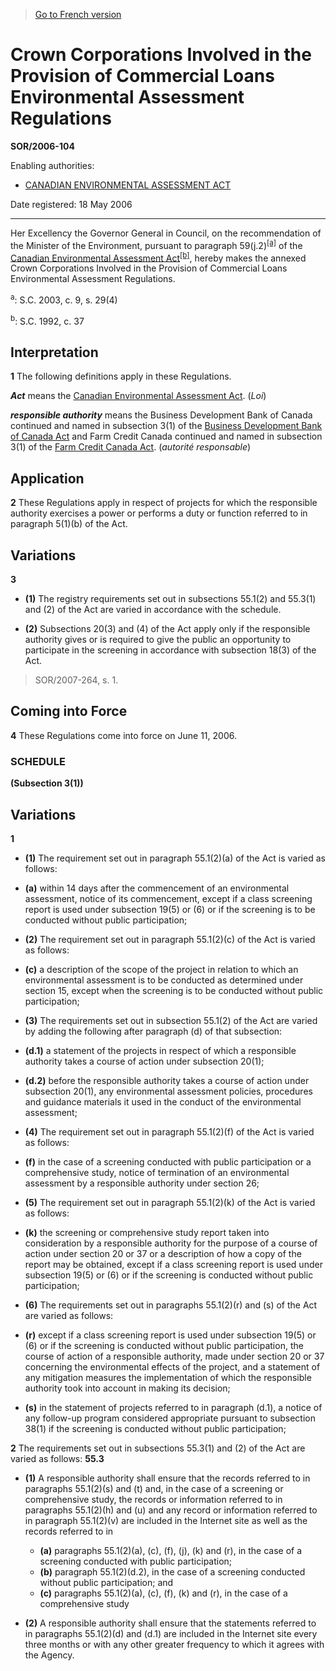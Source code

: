 > [Go to French version](/fr/Règlements/Décrets,%20ordonnances%20et%20règlements%20statutaires/2006/104.md)

# Crown Corporations Involved in the Provision of Commercial Loans Environmental Assessment Regulations

**SOR/2006-104**

Enabling authorities: 
- [CANADIAN ENVIRONMENTAL ASSESSMENT ACT](/en/Acts/Statutes%20of%20Canada/1992/c.%2037.md)

Date registered: 18 May 2006

----------

Her Excellency the Governor General in Council, on the recommendation of the Minister of the Environment, pursuant to paragraph 59(j.2)<sup><a href='#footnotea_e'>[a]</a></sup> of the [Canadian Environmental Assessment Act](/en/Acts/Statutes%20of%20Canada/1992/c.%2037.md)<sup><a href='#footnoteb_e'>[b]</a></sup>, hereby makes the annexed Crown Corporations Involved in the Provision of Commercial Loans Environmental Assessment Regulations.

<a name='footnotea_e'><sup>a</sup></a>: S.C. 2003, c. 9, s. 29(4)<br />

<a name='footnoteb_e'><sup>b</sup></a>: S.C. 1992, c. 37<br />




## Interpretation


**1** The following definitions apply in these Regulations.

***Act*** means the [Canadian Environmental Assessment Act](/en/Acts/Statutes%20of%20Canada/1992/c.%2037.md). (*Loi*)

***responsible authority*** means the Business Development Bank of Canada continued and named in subsection 3(1) of the [Business Development Bank of Canada Act](/en/Acts/Statutes%20of%20Canada/1995/c.%2028.md) and Farm Credit Canada continued and named in subsection 3(1) of the [Farm Credit Canada Act](/en/Acts/Statutes%20of%20Canada/1993/c.%2014.md). (*autorité responsable*)




## Application


**2** These Regulations apply in respect of projects for which the responsible authority exercises a power or performs a duty or function referred to in paragraph 5(1)(b) of the Act.




## Variations


**3** 

- **(1)** The registry requirements set out in subsections 55.1(2) and 55.3(1) and (2) of the Act are varied in accordance with the schedule.

- **(2)** Subsections 20(3) and (4) of the Act apply only if the responsible authority gives or is required to give the public an opportunity to participate in the screening in accordance with subsection 18(3) of the Act.
> SOR/2007-264, s. 1.





## Coming into Force


**4** These Regulations come into force on June 11, 2006.




### **SCHEDULE** 
**(Subsection 3(1))**
## Variations
**1** 

- **(1)** The requirement set out in paragraph 55.1(2)(a) of the Act is varied as follows:

- **(a)** within 14 days after the commencement of an environmental assessment, notice of its commencement, except if a class screening report is used under subsection 19(5) or (6) or if the screening is to be conducted without public participation;



- **(2)** The requirement set out in paragraph 55.1(2)(c) of the Act is varied as follows:

- **(c)** a description of the scope of the project in relation to which an environmental assessment is to be conducted as determined under section 15, except when the screening is to be conducted without public participation;



- **(3)** The requirements set out in subsection 55.1(2) of the Act are varied by adding the following after paragraph (d) of that subsection:

- **(d.1)** a statement of the projects in respect of which a responsible authority takes a course of action under subsection 20(1);
- **(d.2)** before the responsible authority takes a course of action under subsection 20(1), any environmental assessment policies, procedures and guidance materials it used in the conduct of the environmental assessment;



- **(4)** The requirement set out in paragraph 55.1(2)(f) of the Act is varied as follows:

- **(f)** in the case of a screening conducted with public participation or a comprehensive study, notice of termination of an environmental assessment by a responsible authority under section 26;



- **(5)** The requirement set out in paragraph 55.1(2)(k) of the Act is varied as follows:

- **(k)** the screening or comprehensive study report taken into consideration by a responsible authority for the purpose of a course of action under section 20 or 37 or a description of how a copy of the report may be obtained, except if a class screening report is used under subsection 19(5) or (6) or if the screening is conducted without public participation;



- **(6)** The requirements set out in paragraphs 55.1(2)(r) and (s) of the Act are varied as follows:

- **(r)** except if a class screening report is used under subsection 19(5) or (6) or if the screening is conducted without public participation, the course of action of a responsible authority, made under section 20 or 37 concerning the environmental effects of the project, and a statement of any mitigation measures the implementation of which the responsible authority took into account in making its decision;
- **(s)** in the statement of projects referred to in paragraph (d.1), a notice of any follow-up program considered appropriate pursuant to subsection 38(1) if the screening is conducted without public participation;




**2** The requirements set out in subsections 55.3(1) and (2) of the Act are varied as follows:
**55.3** 

- **(1)** A responsible authority shall ensure that the records referred to in paragraphs 55.1(2)(s) and (t) and, in the case of a screening or comprehensive study, the records or information referred to in paragraphs 55.1(2)(h) and (u) and any record or information referred to in paragraph 55.1(2)(v) are included in the Internet site as well as the records referred to in
	- **(a)** paragraphs 55.1(2)(a), (c), (f), (j), (k) and (r), in the case of a screening conducted with public participation;
	- **(b)** paragraph 55.1(2)(d.2), in the case of a screening conducted without public participation; and
	- **(c)** paragraphs 55.1(2)(a), (c), (f), (k) and (r), in the case of a comprehensive study

- **(2)** A responsible authority shall ensure that the statements referred to in paragraphs 55.1(2)(d) and (d.1) are included in the Internet site every three months or with any other greater frequency to which it agrees with the Agency.





